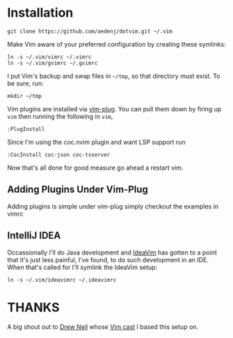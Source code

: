 # Installation #

    git clone https://github.com/aedenj/dotvim.git ~/.vim

Make Vim aware of your preferred configuration by creating these symlinks:

    ln -s ~/.vim/vimrc ~/.vimrc
    ln -s ~/.vim/gvimrc ~/.gvimrc

I put Vim's backup and swap files in `~/tmp`, so that directory must exist. To
be sure, run:

    mkdir ~/tmp

Vim plugins are installed via [vim-plug](https://github.com/junegunn/vim-plug). You can pull them down by
firing up `vim` then running the following in `vim`,

    :PlugInstall

Since I'm using the coc.nvim plugin and want LSP support run

    :CocInstall coc-json coc-tsserver

Now that's all done for good measure go ahead a restart vim.


## Adding Plugins Under Vim-Plug

Adding plugins is simple under vim-plug simply checkout the examples in vimrc


## IntelliJ IDEA

Occassionally I'll do Java development and [IdeaVim](https://github.com/JetBrains/ideavim) has gotten to a point that it's just less painful, I've found,
to do such development in an IDE. When that's called for I'll symlink the IdeaVim setup:

    ln -s ~/.vim/ideavimrc ~/.ideavimrc

# THANKS #
A big shout out to [Drew Neil](https://github.com/nelstrom) whose [Vim cast](http://vimcasts.org/episodes/synchronizing-plugins-with-git-submodules-and-pathogen/) I based this setup on.
